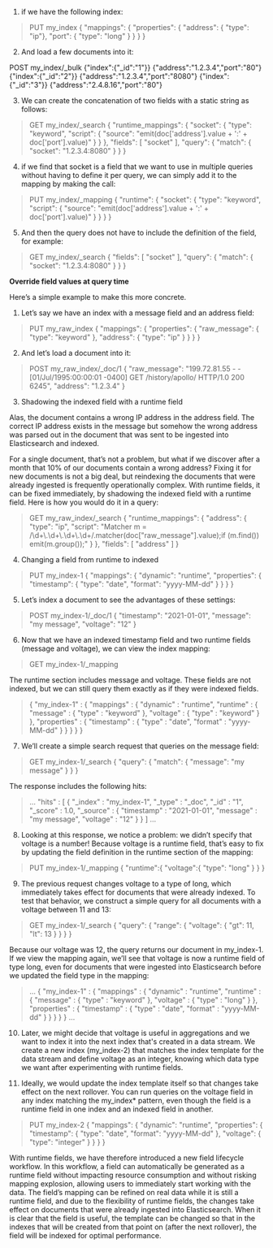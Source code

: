 
1. if we have the following index:

> PUT my_index
>  {
>    "mappings": {
>      "properties": {
>        "address": {
>          "type": "ip"},
>        "port": {
>          "type": "long"
>        }
>      }
>    } 
>  }
 
2. And load a few documents into it:

 POST my_index/_bulk
 {"index":{"_id":"1"}}
 {"address":"1.2.3.4","port":"80"}
 {"index":{"_id":"2"}}
 {"address":"1.2.3.4","port":"8080"}
 {"index":{"_id":"3"}}
 {"address":"2.4.8.16","port":"80"}
 
3. We can create the concatenation of two fields with a static string as follows:

> GET my_index/_search
> {
>   "runtime_mappings": {
>     "socket": {
>       "type": "keyword",
>       "script": {
>         "source": "emit(doc['address'].value + ':' + doc['port'].value)"
>       }
>     }
>   },
>   "fields": [
>     "socket"
>   ],
>   "query": {
>     "match": {
>       "socket": "1.2.3.4:8080"
>     }
>   }
> }
 
4. if we find that socket is a field that we want to use in multiple queries without having to define it per query, we can simply add it to the mapping by making the call:
 
> PUT my_index/_mapping
> {
>   "runtime": {
>     "socket": {
>       "type": "keyword",
>       "script": {
>         "source": "emit(doc['address'].value + ':' + doc['port'].value)"
>       }
>     } 
>   } 
> }
 
5. And then the query does not have to include the definition of the field, for example:

> GET my_index/_search
> {
>   "fields": [
>     "socket"
>  ],
>   "query": {
>     "match": {
>       "socket": "1.2.3.4:8080"
>     }
>   }
> }
 
 **Override field values at query time**
 
 Here’s a simple example to make this more concrete. 
 
1. Let’s say we have an index with a message field and an address field:

> PUT my_raw_index 
> {
>   "mappings": {
>     "properties": {
>       "raw_message": {
>         "type": "keyword"
>       },
>       "address": {
>         "type": "ip"
>       }
>     }
>   }
> }

2. And let’s load a document into it:

> POST my_raw_index/_doc/1
> {
>   "raw_message": "199.72.81.55 - - [01/Jul/1995:00:00:01 -0400] GET /history/apollo/ HTTP/1.0 200 6245",
>   "address": "1.2.3.4"
> }

3. Shadowing the indexed field with a runtime field

Alas, the document contains a wrong IP address in the address field. The correct IP address exists in the message but somehow the wrong address was parsed out in the document that was sent to be ingested into Elasticsearch and indexed. 

For a single document, that’s not a problem, but what if we discover after a month that 10% of our documents contain a wrong address? Fixing it for new documents is not a big deal, but reindexing the documents that were already ingested is frequently operationally complex. With runtime fields, it can be fixed immediately, by shadowing the indexed field with a runtime field. Here is how you would do it in a query:

> GET my_raw_index/_search
> {
>   "runtime_mappings": {
>     "address": {
>       "type": "ip",
>       "script": "Matcher m = /\\d+\\.\\d+\\.\\d+\\.\\d+/.matcher(doc[\"raw_message\"].value);if (m.find()) emit(m.group());"
>     }
>   },
>   "fields": [ 
>     "address"
>   ]
> }

4. Changing a field from runtime to indexed

> PUT my_index-1
> {
>   "mappings": {
>     "dynamic": "runtime",
>     "properties": {
>       "timestamp": {
>         "type": "date",
>         "format": "yyyy-MM-dd"
>       }
>     }
>   }
> }

5. Let’s index a document to see the advantages of these settings:

> POST my_index-1/_doc/1
> {
>   "timestamp": "2021-01-01",
>   "message": "my message",
>   "voltage": "12"
> }

6. Now that we have an indexed timestamp field and two runtime fields (message and voltage), we can view the index mapping:

> GET my_index-1/_mapping

The runtime section includes message and voltage. These fields are not indexed, but we can still query them exactly as if they were indexed fields.
> 
> {
>   "my_index-1" : {
>     "mappings" : {
>       "dynamic" : "runtime",
>       "runtime" : {
>         "message" : {
>           "type" : "keyword"
>         },
>         "voltage" : {
>           "type" : "keyword"
>         }
>       },
>       "properties" : {
>         "timestamp" : {
>           "type" : "date",
>           "format" : "yyyy-MM-dd"
>         }
>       }
>     }
>   }
> }

7. We’ll create a simple search request that queries on the message field:

> GET my_index-1/_search
> {
>   "query": {
>     "match": {
>       "message": "my message"
>     }
>   } 
> }

The response includes the following hits:

> ... 
> "hits" : [
>       {
>         "_index" : "my_index-1", 
>         "_type" : "_doc", 
>         "_id" : "1", 
>         "_score" : 1.0, 
>         "_source" : { 
>           "timestamp" : "2021-01-01", 
>           "message" : "my message", 
>           "voltage" : "12" 
>         } 
>       } 
>     ]
> …

8. Looking at this response, we notice a problem: we didn’t specify that voltage is a number! Because voltage is a runtime field, that’s easy to fix by updating the field definition in the runtime section of the mapping:

> PUT my_index-1/_mapping
> {
>   "runtime":{
>     "voltage":{
>       "type": "long"
>     }
>   }
> }

9. The previous request changes voltage to a type of long, which immediately takes effect for documents that were already indexed. To test that behavior, we construct a simple query for all documents with a voltage between 11 and 13:

> GET my_index-1/_search
> {
>   "query": {
>     "range": {
>       "voltage": {
>         "gt": 11,
>         "lt": 13
>       }
>     }
>   }
> }

Because our voltage was 12, the query returns our document in my_index-1. If we view the mapping again, we’ll see that voltage is now a runtime field of type long, even for documents that were ingested into Elasticsearch before we updated the field type in the mapping:

> ...
> {
>   "my_index-1" : {
>     "mappings" : {
>       "dynamic" : "runtime",
>       "runtime" : {
>         "message" : {
>           "type" : "keyword"
>         },
>         "voltage" : {
>           "type" : "long"
>         }
>       },
>       "properties" : {
>         "timestamp" : {
>           "type" : "date",
>           "format" : "yyyy-MM-dd"
>         }
>       }
>     }
>   }
> }
> …

10. Later, we might decide that voltage is useful in aggregations and we want to index it into the next index that's created in a data stream. We create a new index (my_index-2) that matches the index template for the data stream and define voltage as an integer, knowing which data type we want after experimenting with runtime fields.

11. Ideally, we would update the index template itself so that changes take effect on the next rollover. You can run queries on the voltage field in any index matching the my_index* pattern, even though the field is a runtime field in one index and an indexed field in another.

> PUT my_index-2
> {
>   "mappings": {
>     "dynamic": "runtime",
>     "properties": {
>       "timestamp": {
>         "type": "date",
>         "format": "yyyy-MM-dd"
>       },
>       "voltage":
>       {
>         "type": "integer"
>       }
>     }
>   }
> }

With runtime fields, we have therefore introduced a new field lifecycle workflow. In this workflow, a field can automatically be generated as a runtime field without impacting resource consumption and without risking mapping explosion, allowing users to immediately start working with the data. The field’s mapping can be refined on real data while it is still a runtime field, and due to the flexibility of runtime fields, the changes take effect on documents that were already ingested into Elasticsearch. When it is clear that the field is useful, the template can be changed so that in the indexes that will be created from that point on (after the next rollover), the field will be indexed for optimal performance.


